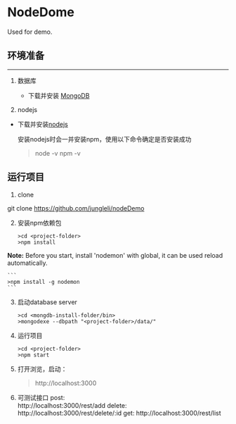 # NodeDome

Used for demo.

## 环境准备
-------------

 1. 数据库
	- 下载并安装 [MongoDB](https://www.mongodb.org/downloads)
	
 2. nodejs

  - 下载并安装[nodejs](https://nodejs.org/en/)
 
	安装nodejs时会一并安装npm，使用以下命令确定是否安装成功
	>node -v
	>npm -v

运行项目
-------------
 1. clone

  git clone https://github.com/jungleli/nodeDemo
  
 2. 安装npm依赖包

	```
	>cd <project-folder>
	>npm install
	```
**Note:** Before you start, install 'nodemon' with global,  it can be used reload automatically. 


	```
	>npm install -g nodemon
	```
 3. 启动database server

	```
	>cd <mongdb-install-folder/bin>
	>mongodexe --dbpath "<project-folder>/data/"
	```
 4. 运行项目
 
	```
	>cd <project-folder>
	>npm start
	```
 5. 打开浏览，启动：

    >http://localhost:3000

 6. 可测试接口
 	post:  
 	http://localhost:3000/rest/add
 	delete:
 	http://localhost:3000/rest/delete/:id
 	get:
 	http://localhost:3000/rest/list